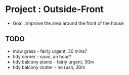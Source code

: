 # Project : Outside-Front

* Goal : improve the area around the front of the house

## TODO

* mow grass - fairly urgent, 30 mins?
* tidy corner - soon, an hour?
* tidy balcony plants - fairly urgent, 30m
* tidy balcony clutter - no rush, 30m

